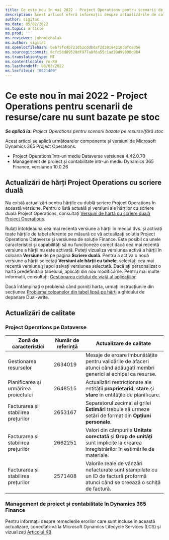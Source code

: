 ```yaml
---
title: Ce este nou în mai 2022 - Project Operations pentru scenarii de resurse/care nu sunt bazate pe stoc
description: Acest articol oferă informații despre actualizările de calitate care sunt disponibile în versiunea de Microsoft Dynamics 365 Project Operations din mai 2022 pentru scenarii bazate pe resurse/care nu există pe stoc.
author: sigitac
ms.date: 05/02/2022
ms.topic: article
ms.prod: ''
ms.reviewer: johnmichalak
ms.author: sigitac
ms.openlocfilehash: beb75fc4b721d52cddbdaf2d20194218cefced5e
ms.sourcegitcommit: 6cfc50d89528df977a8f6a55c1ad39d99800d9b4
ms.translationtype: MT
ms.contentlocale: ro-RO
ms.lasthandoff: 06/03/2022
ms.locfileid: "8921409"
---
```

# <a name="whats-new-may-2022---project-operations-for-resourcenon-stocked-based-scenarios"></a>Ce este nou în mai 2022 - Project Operations pentru scenarii de resurse/care nu sunt bazate pe stoc

_**Se aplică la:** Project Operations pentru scenarii bazate pe resurse/fără stoc_

Acest articol se aplică următoarelor componente și versiuni de Microsoft Dynamics 365 Project Operations:

- Project Operations într-un mediu Dataverse versiunea 4.42.0.70
- Management de proiect și contabilitate într-un mediu Dynamics 365 Finance, versiunea 10.0.26

## <a name="project-operations-dual-write-maps-updates"></a>Actualizări de hărți Project Operations cu scriere duală

Nu există actualizări pentru hărțile cu dublă scriere Project Operations în această versiune. Pentru o listă actuală și versiuni ale hărților cu scriere duală Project Operations, consultați [Versiuni de hartă cu scriere duală Project Operations](../environment/resource-dual-write-maps.md).

Rulați întotdeauna cea mai recentă versiune a hărții în mediul dvs. și activați toate hărțile de tabel aferente pe măsură ce vă actualizați soluția Project Operations Dataverse și versiunea de soluție Finance. Este posibil ca unele caracteristici și capabilități să nu funcționeze corect dacă cea mai recentă versiune a hărții nu este activată. Puteți vizualiza versiunea activă a hărții în coloana **Versiune** de pe pagina **Scriere duală**. Pentru a activa o nouă versiune a hărții selectați **Versiuni ale hărții cu tabele**, selectați cea mai recentă versiune și apoi salvați versiunea selectată. Dacă ați personalizat o hartă predefinită a tabelului, aplicați din nou modificările. Pentru mai multe informații, consultați: [Gestionarea ciclului de viață al aplicațiilor](/dynamics365/fin-ops-core/dev-itpro/data-entities/dual-write/app-lifecycle-management).

Dacă întâmpinați o problemă când porniți harta, urmați instrucțiunile din secțiunea [Problema coloanelor din tabel lipsă pe hărți](/dynamics365/fin-ops-core/dev-itpro/data-entities/dual-write/dual-write-troubleshooting-finops-upgrades#missing-table-columns-issue-on-maps) a ghidului de depanare Dual-write.

## <a name="quality-updates"></a>Actualizări de calitate
### <a name="project-operations-on-dataverse"></a>Project Operations pe Dataverse

| Zonă de caracteristici | Număr de referință | Actualizare de calitate |
| --- | --- | --- |
| Gestionarea resurselor | 2634019 | Mesaje de eroare îmbunătățite pentru validările de afaceri atunci când adăugați membri generici ai echipei ca resurse. |
| Planificarea și urmărirea proiectului | 2648515 | Actualizări restricționate ale entității **proprietarid**, **stare** și **stare** în entităţile de planificare. |
| Facturarea și stabilirea prețurilor | 2653167 | Separatorul zecimal al grilei **Estimări** trebuie să urmeze setări de format din **Opțiuni personale**. |
| Facturarea și stabilirea prețurilor| 2662251 | Valori din câmpurile **Unitate corectată** și **Grup de unități** sunt implicite la crearea înregistrărilor în estimările de materiale. |
| Facturarea și stabilirea prețurilor| 2571408 | Valorile reale de vânzări nefacturate sunt ștampilate cu un ID de factură proformă atunci când se creează o schiță de factură. |

### <a name="project-management-and-accounting-in-dynamics-365-finance"></a>Management de proiect și contabilitate în Dynamics 365 Finance

Pentru informații despre remedierile erorilor care sunt incluse în această actualizare, conectați-vă la Microsoft Dynamics Lifecycle Services (LCS) și vizualizați [Articolul KB](https://fix.lcs.dynamics.com/Issue/Details?bugId=662864).
